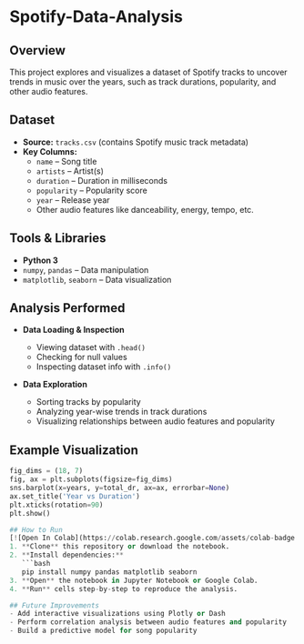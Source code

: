 # Spotify-Data-Analysis

## Overview  
This project explores and visualizes a dataset of Spotify tracks to uncover trends in music over the years, such as track durations, popularity, and other audio features.  

## Dataset  
- **Source:** `tracks.csv` (contains Spotify music track metadata)  
- **Key Columns:**  
  - `name` – Song title  
  - `artists` – Artist(s)  
  - `duration` – Duration in milliseconds  
  - `popularity` – Popularity score  
  - `year` – Release year  
  - Other audio features like danceability, energy, tempo, etc.  

## Tools & Libraries  
- **Python 3**  
- `numpy`, `pandas` – Data manipulation  
- `matplotlib`, `seaborn` – Data visualization  

## Analysis Performed  
- **Data Loading & Inspection**
  - Viewing dataset with `.head()`  
  - Checking for null values  
  - Inspecting dataset info with `.info()`  

- **Data Exploration**  
  - Sorting tracks by popularity  
  - Analyzing year-wise trends in track durations  
  - Visualizing relationships between audio features and popularity  

## Example Visualization  
```python
fig_dims = (18, 7)
fig, ax = plt.subplots(figsize=fig_dims)
sns.barplot(x=years, y=total_dr, ax=ax, errorbar=None)
ax.set_title('Year vs Duration')
plt.xticks(rotation=90)
plt.show()

## How to Run
[![Open In Colab](https://colab.research.google.com/assets/colab-badge.svg)](https://colab.research.google.com/github/radhishukla/Spotify-Data-Analysis/blob/main/Spotify_Data_Analysis.ipynb)    
1. **Clone** this repository or download the notebook.  
2. **Install dependencies:**  
   ```bash
   pip install numpy pandas matplotlib seaborn
3. **Open** the notebook in Jupyter Notebook or Google Colab.
4. **Run** cells step-by-step to reproduce the analysis.

## Future Improvements
- Add interactive visualizations using Plotly or Dash
- Perform correlation analysis between audio features and popularity
- Build a predictive model for song popularity
